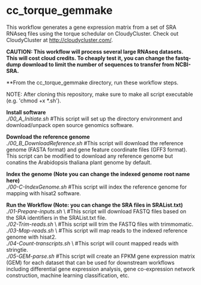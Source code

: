 # cc_torque_gemmake
This workflow generates a gene expression matrix from a set of SRA RNAseq files using the torque schedular on CloudyCluster.  Check out CloudyCluster at http://cloudycluster.com/.

**CAUTION: This workflow will process several large RNAseq datasets.  This will cost cloud credits.  To cheaply test it, you can change the fastq-dump download to limit the number of sequences to transfer from NCBI-SRA.**

**From the cc_torque_gemmake directory, run these workflow steps.

NOTE: After cloning this repository, make sure to make all script executable (e.g. 'chmod +x *.sh').

**Install software** \
*./00_A_Initiate.sh* #This script will set up the directory environment and download/unpack open source genomics software.

**Download the reference genome** \
*./00_B_DownloadReference.sh* #This script will download the reference genome (FASTA format) and gene feature coordinate files (GFF3 format). This script can be modified to download any reference genome but conatins the Arabidopsis thaliana plant genome by default.

**Index the genome (Note you can change the indexed genome root name here)** \
*./00-C-IndexGenome.sh* #This script will index the reference genome for mapping with hisat2 software.

**Run the Workflow (Note: you can change the SRA files in SRAList.txt)** \
*./01-Prepare-inputs.sh* \ #This script will download FASTQ files based on the SRA identifiers in the SRAList.txt file.\
*./02-Trim-reads.sh* \ #This script will trim the FASTQ files with trimmomatic.\
*./03-Map-reads.sh* \ #This script will map reads to the indexed reference genome with hisat2.\
*./04-Count-transcripts.sh* \ #This script will count mapped reads with stringtie.\
*./05-GEM-parse.sh* \#This script will create an FPKM gene expression matrix (GEM) for each dataset that can be used for downstream workflows including differential gene expression analysis, gene co-expression network construction, machine learning classification, etc.

